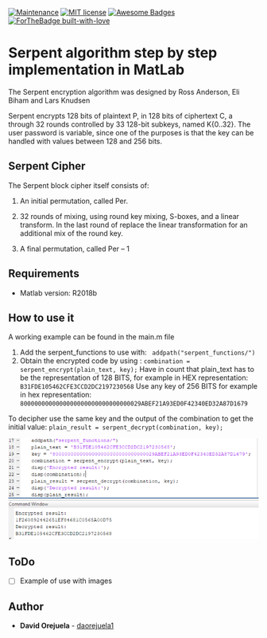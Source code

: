 [![Maintenance](https://img.shields.io/badge/Maintained%3F-yes-green.svg)](https://GitHub.com/Naereen/StrapDown.js/graphs/commit-activity) [![MIT license](https://img.shields.io/badge/License-MIT-blue.svg)](https://lbesson.mit-license.org/) [![Awesome Badges](https://img.shields.io/badge/badges-awesome-green.svg)](https://github.com/Naereen/badges)  [![ForTheBadge built-with-love](http://ForTheBadge.com/images/badges/built-with-love.svg)](https://GitHub.com/Naereen/)
# Serpent algorithm step by step implementation in MatLab


The Serpent encryption algorithm was designed by Ross Anderson, Eli Biham and Lars Knudsen

Serpent encrypts 128 bits of plaintext P, in 128 bits of ciphertext C, a through 32 rounds controlled by 33 128-bit subkeys, named K{0..32}. The user password is variable, since one of the purposes is that the key can be handled with values between 128 and 256 bits.

## Serpent Cipher

The Serpent block cipher itself consists of:

 1. An initial permutation, called Per.
    
 2. 32 rounds of mixing, using round key mixing, S-boxes, and a linear
        transform. In the last round of replace the linear transformation
        for an additional mix of the round key.
   
 3. A final permutation, called Per – 1

## Requirements

- Matlab version: R2018b

## How to use it

A working example can be found in the main.m file

 1. Add the serpent_functions to use with:
` addpath("serpent_functions/")`
 2. Obtain the encrypted code by using :
 `combination = serpent_encrypt(plain_text, key);`
 Have in count that plain_text has to be the representation of 128 BITS, for example in HEX representation:
 `B31FDE105462CFE3CCD2DC2197230568`
 Use any key of 256 BITS for example in hex representation:
 `8000000000000000000000000000000029ABEF21A93ED0F42340ED32A87D1679`

To decipher use the same key and the output of the combination to get the initial value:
`plain_result = serpent_decrypt(combination, key);`

![Serpent encryption and decryption](media/serpent.PNG)

## ToDo
 - [ ] Example of use with images

## Author
* **David Orejuela** - [daorejuela1](https://github.com/daorejuela1)
